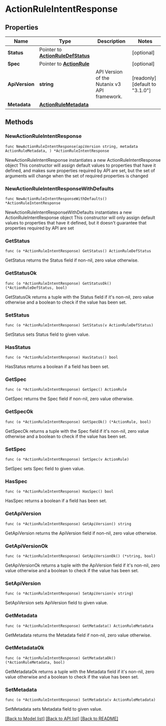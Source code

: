 # ActionRuleIntentResponse

## Properties

Name | Type | Description | Notes
------------ | ------------- | ------------- | -------------
**Status** | Pointer to [**ActionRuleDefStatus**](ActionRuleDefStatus.md) |  | [optional] 
**Spec** | Pointer to [**ActionRule**](ActionRule.md) |  | [optional] 
**ApiVersion** | **string** | API Version of the Nutanix v3 API framework. | [readonly] [default to "3.1.0"]
**Metadata** | [**ActionRuleMetadata**](ActionRuleMetadata.md) |  | 

## Methods

### NewActionRuleIntentResponse

`func NewActionRuleIntentResponse(apiVersion string, metadata ActionRuleMetadata, ) *ActionRuleIntentResponse`

NewActionRuleIntentResponse instantiates a new ActionRuleIntentResponse object
This constructor will assign default values to properties that have it defined,
and makes sure properties required by API are set, but the set of arguments
will change when the set of required properties is changed

### NewActionRuleIntentResponseWithDefaults

`func NewActionRuleIntentResponseWithDefaults() *ActionRuleIntentResponse`

NewActionRuleIntentResponseWithDefaults instantiates a new ActionRuleIntentResponse object
This constructor will only assign default values to properties that have it defined,
but it doesn't guarantee that properties required by API are set

### GetStatus

`func (o *ActionRuleIntentResponse) GetStatus() ActionRuleDefStatus`

GetStatus returns the Status field if non-nil, zero value otherwise.

### GetStatusOk

`func (o *ActionRuleIntentResponse) GetStatusOk() (*ActionRuleDefStatus, bool)`

GetStatusOk returns a tuple with the Status field if it's non-nil, zero value otherwise
and a boolean to check if the value has been set.

### SetStatus

`func (o *ActionRuleIntentResponse) SetStatus(v ActionRuleDefStatus)`

SetStatus sets Status field to given value.

### HasStatus

`func (o *ActionRuleIntentResponse) HasStatus() bool`

HasStatus returns a boolean if a field has been set.

### GetSpec

`func (o *ActionRuleIntentResponse) GetSpec() ActionRule`

GetSpec returns the Spec field if non-nil, zero value otherwise.

### GetSpecOk

`func (o *ActionRuleIntentResponse) GetSpecOk() (*ActionRule, bool)`

GetSpecOk returns a tuple with the Spec field if it's non-nil, zero value otherwise
and a boolean to check if the value has been set.

### SetSpec

`func (o *ActionRuleIntentResponse) SetSpec(v ActionRule)`

SetSpec sets Spec field to given value.

### HasSpec

`func (o *ActionRuleIntentResponse) HasSpec() bool`

HasSpec returns a boolean if a field has been set.

### GetApiVersion

`func (o *ActionRuleIntentResponse) GetApiVersion() string`

GetApiVersion returns the ApiVersion field if non-nil, zero value otherwise.

### GetApiVersionOk

`func (o *ActionRuleIntentResponse) GetApiVersionOk() (*string, bool)`

GetApiVersionOk returns a tuple with the ApiVersion field if it's non-nil, zero value otherwise
and a boolean to check if the value has been set.

### SetApiVersion

`func (o *ActionRuleIntentResponse) SetApiVersion(v string)`

SetApiVersion sets ApiVersion field to given value.


### GetMetadata

`func (o *ActionRuleIntentResponse) GetMetadata() ActionRuleMetadata`

GetMetadata returns the Metadata field if non-nil, zero value otherwise.

### GetMetadataOk

`func (o *ActionRuleIntentResponse) GetMetadataOk() (*ActionRuleMetadata, bool)`

GetMetadataOk returns a tuple with the Metadata field if it's non-nil, zero value otherwise
and a boolean to check if the value has been set.

### SetMetadata

`func (o *ActionRuleIntentResponse) SetMetadata(v ActionRuleMetadata)`

SetMetadata sets Metadata field to given value.



[[Back to Model list]](../README.md#documentation-for-models) [[Back to API list]](../README.md#documentation-for-api-endpoints) [[Back to README]](../README.md)


